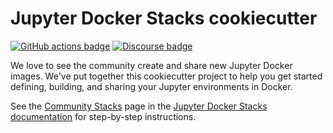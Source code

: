 # Jupyter Docker Stacks cookiecutter

[![GitHub actions badge](https://github.com/jupyter/cookiecutter-docker-stacks/actions/workflows/tests.yml/badge.svg)](https://github.com/jupyter/cookiecutter-docker-stacks/actions/workflows/tests.yml?query=branch%3Amain "Tests status")
[![Discourse badge](https://img.shields.io/discourse/users.svg?color=%23f37626&server=https%3A%2F%2Fdiscourse.jupyter.org)](https://discourse.jupyter.org/ "Jupyter Discourse Forum")

We love to see the community create and share new Jupyter Docker images.
We've put together this cookiecutter project to help you get started
defining, building, and sharing your Jupyter environments in Docker.

See the [Community Stacks](https://jupyter-docker-stacks.readthedocs.io/en/latest/contributing/stacks.html)
page in the [Jupyter Docker Stacks documentation](https://jupyter-docker-stacks.readthedocs.io/en/latest/) for step-by-step instructions.
